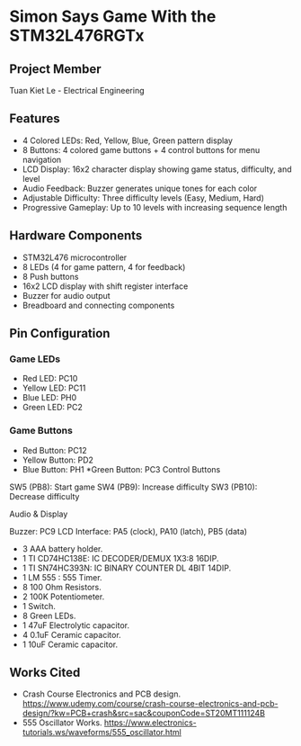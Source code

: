# Simon Says Game With the STM32L476RGTx
## Project Member
Tuan Kiet Le - Electrical Engineering
## Features
* 4 Colored LEDs: Red, Yellow, Blue, Green pattern display
* 8 Buttons: 4 colored game buttons + 4 control buttons for menu navigation
* LCD Display: 16x2 character display showing game status, difficulty, and level
* Audio Feedback: Buzzer generates unique tones for each color
* Adjustable Difficulty: Three difficulty levels (Easy, Medium, Hard)
* Progressive Gameplay: Up to 10 levels with increasing sequence length
## Hardware Components
* STM32L476 microcontroller
* 8 LEDs (4 for game pattern, 4 for feedback)
* 8 Push buttons
* 16x2 LCD display with shift register interface
* Buzzer for audio output
* Breadboard and connecting components
## Pin Configuration
### Game LEDs
* Red LED: PC10
* Yellow LED: PC11
* Blue LED: PH0
* Green LED: PC2
### Game Buttons
* Red Button: PC12
* Yellow Button: PD2
* Blue Button: PH1
*Green Button: PC3
Control Buttons

SW5 (PB8): Start game
SW4 (PB9): Increase difficulty
SW3 (PB10): Decrease difficulty

Audio & Display

Buzzer: PC9
LCD Interface: PA5 (clock), PA10 (latch), PB5 (data)
* 3 AAA battery holder.
* 1 TI CD74HC138E: IC DECODER/DEMUX 1X3:8 16DIP.
* 1 TI SN74HC393N: IC BINARY COUNTER DL 4BIT 14DIP.
* 1 LM 555 : 555 Timer.
* 8 100 Ohm Resistors.
* 2 100K Potentiometer.
* 1 Switch.
* 8 Green LEDs.
* 1 47uF Electrolytic capacitor.
* 4 0.1uF Ceramic capacitor.
* 1 10uF Ceramic capacitor.
## Works Cited
* Crash Course Electronics and PCB design. https://www.udemy.com/course/crash-course-electronics-and-pcb-design/?kw=PCB+crash&src=sac&couponCode=ST20MT111124B
* 555 Oscillator Works. https://www.electronics-tutorials.ws/waveforms/555_oscillator.html

